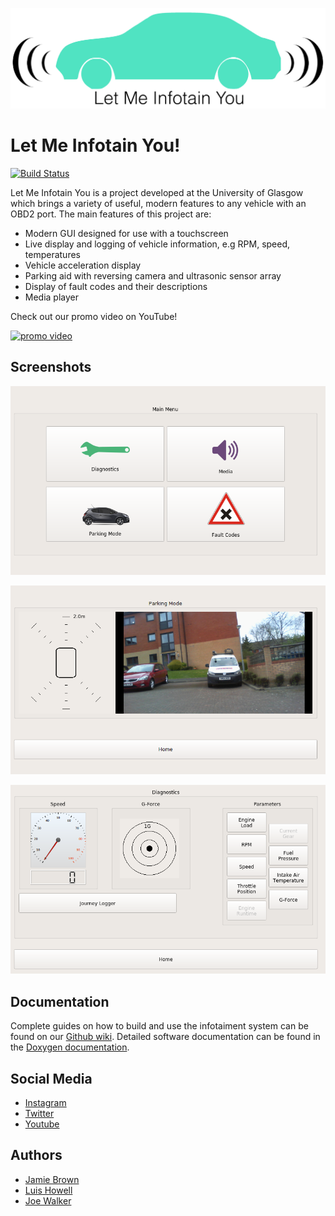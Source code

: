 ![banner](https://github.com/luishowell/infotainment-system/blob/master/Media/Logo/banner_white.png?raw=true)

# Let Me Infotain You!

[![Build Status](https://travis-ci.com/luishowell/infotainment-system.svg?branch=master)](https://travis-ci.com/luishowell/infotainment-system)

Let Me Infotain You is a project developed at the University of Glasgow which brings a variety of useful, modern features to any vehicle with an OBD2 port. The main features of this project are:

* Modern GUI designed for use with a touchscreen
* Live display and logging of vehicle information, e.g RPM, speed, temperatures
* Vehicle acceleration display
* Parking aid with reversing camera and ultrasonic sensor array
* Display of fault codes and their descriptions
* Media player 

Check out our promo video on YouTube!

[![promo video](https://img.youtube.com/vi/IjcHbDSLNJg/sddefault.jpg)](https://www.youtube.com/watch?v=IjcHbDSLNJg)

## Screenshots

![home screen](https://github.com/luishowell/infotainment-system/blob/master/Media/Screenshots/home_screen.PNG?raw=true)

![parking screen](https://github.com/luishowell/infotainment-system/blob/master/Media/Screenshots/parking_screen.png?raw=true)

![diagnostics screen](https://github.com/luishowell/infotainment-system/blob/master/Media/Screenshots/diagnostics_screen.PNG?raw=true)

## Documentation

Complete guides on how to build and use the infotaiment system can be found on our [Github wiki](https://github.com/luishowell/infotainment-system/wiki). Detailed software documentation can be found in the [Doxygen documentation](https://luishowell.github.io/infotainment-system/annotated.html).

## Social Media

- [Instagram](https://www.instagram.com/infotainyou/)
- [Twitter](https://twitter.com/InfotainYou)
- [Youtube](https://www.youtube.com/channel/UCcqjJ8Hy_WSgq_QDlyoAUrA)

## Authors 
- [Jamie Brown](https://github.com/jamieb133)
- [Luis Howell](https://github.com/luishowell)
- [Joe Walker](https://github.com/joew2410)
